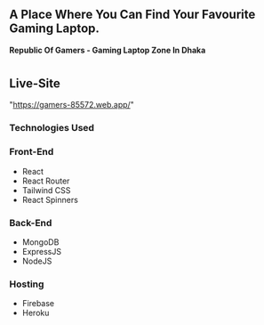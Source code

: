 ## A Place Where You Can Find Your Favourite Gaming Laptop.

**Republic Of Gamers - Gaming Laptop Zone In Dhaka**

#

## Live-Site

"https://gamers-85572.web.app/"

### Technologies Used

### Front-End

- React <br>
- React Router <br>
- Tailwind CSS <br>
- React Spinners <br>

### Back-End

- MongoDB <br>
- ExpressJS <br>
- NodeJS <br>

### Hosting

- Firebase <br>
- Heroku
